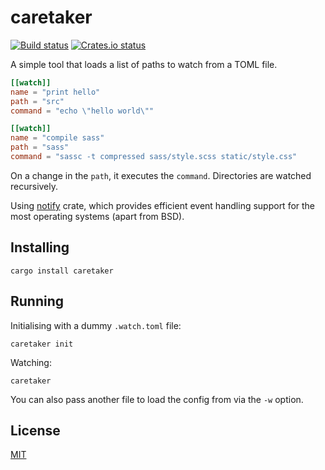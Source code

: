 # caretaker 
[![Build status](https://flat.badgen.net/travis/grego/caretaker)](https://travis-ci.org/grego/caretaker) 
[![Crates.io status](https://flat.badgen.net/crates/v/caretaker)](https://crates.io/crates/caretaker)

A simple tool that loads a list of paths to watch from a TOML file.
```toml
[[watch]]
name = "print hello"
path = "src"
command = "echo \"hello world\""

[[watch]]
name = "compile sass"
path = "sass"
command = "sassc -t compressed sass/style.scss static/style.css"
```
On a change in the `path`, it executes the `command`. Directories are watched recursively.

Using [notify](https://github.com/notify-rs/notify) crate, which provides efficient event handling 
support for the most operating systems (apart from BSD).

## Installing
```
cargo install caretaker
```

## Running
Initialising with a dummy `.watch.toml` file:
```
caretaker init
````

Watching:
```
caretaker
```

You can also pass another file to load the config from via the `-w` option.

## License
[MIT](LICENSE)
